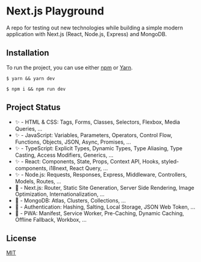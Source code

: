 # Next.js Playground
A repo for testing out new technologies while building a simple modern application with Next.js (React, Node.js, Express) and MongoDB.

## Installation
To run the project, you can use either [npm](https://www.npmjs.com/) or [Yarn](https://yarnpkg.com/).

```
$ yarn && yarn dev
```
```
$ npm i && npm run dev
```

## Project Status
- ✨ - HTML & CSS: Tags, Forms, Classes, Selectors, Flexbox, Media Queries, ...
- ✨ - JavaScript: Variables, Parameters, Operators, Control Flow, Functions, Objects, JSON, Async, Promises, ...
- ✨ - TypeScript: Explicit Types, Dynamic Types, Type Aliasing, Type Casting, Access Modifiers, Generics, ...
- ✨ - React: Components, State, Props, Context API, Hooks, styled-components, i18next, React Query, ...
- ✨ - Node.js: Requests, Responses, Express, Middleware, Controllers, Models, Routes, ...
- 🚧 - Next.js: Router, Static Site Generation, Server Side Rendering, Image Optimization, Internationalization, ...
- 🚧 - MongoDB: Atlas, Clusters, Collections, ...
- 🚧 - Authentication: Hashing, Salting, Local Storage, JSON Web Token, ...
- 🚧 - PWA: Manifest, Service Worker, Pre-Caching, Dynamic Caching, Offline Fallback, Workbox, ...
## License
[MIT](https://choosealicense.com/licenses/mit/)

